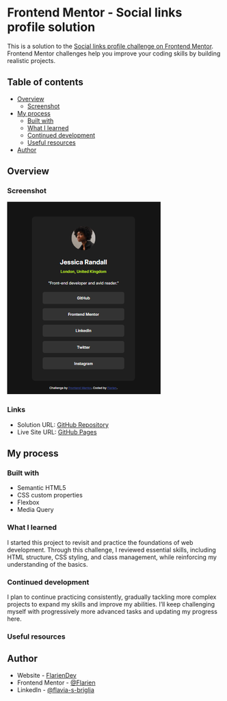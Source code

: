 # Frontend Mentor - Social links profile solution

This is a solution to the [Social links profile challenge on Frontend Mentor](https://www.frontendmentor.io/challenges/social-links-profile-UG32l9m6dQ). Frontend Mentor challenges help you improve your coding skills by building realistic projects. 

## Table of contents

- [Overview](#overview)
  - [Screenshot](#screenshot)
- [My process](#my-process)
  - [Built with](#built-with)
  - [What I learned](#what-i-learned)
  - [Continued development](#continued-development)
  - [Useful resources](#useful-resources)
- [Author](#author)

## Overview

### Screenshot

![](./assets/images/screenshot.png)

### Links

- Solution URL: [GitHub Repository](https://github.com/Flarien/3-social-links-profile)
- Live Site URL: [GitHub Pages](https://flarien.github.io/3-social-links-profile/)

## My process

### Built with

- Semantic HTML5
- CSS custom properties
- Flexbox
- Media Query

### What I learned

I started this project to revisit and practice the foundations of web development. Through this challenge, I reviewed essential skills, including HTML structure, CSS styling, and class management, while reinforcing my understanding of the basics.

### Continued development

I plan to continue practicing consistently, gradually tackling more complex projects to expand my skills and improve my abilities. I’ll keep challenging myself with progressively more advanced tasks and updating my progress here.

### Useful resources


## Author

- Website - [FlarienDev](https://flariendev.com.ar)
- Frontend Mentor - [@Flarien](https://www.frontendmentor.io/profile/Flarien)
- LinkedIn - [@flavia-s-briglia](https://www.linkedin.com/in/flavia-s-briglia/)
